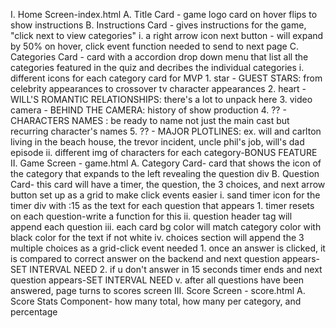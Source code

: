 I. Home Screen-index.html
    A. Title Card - game logo card on hover flips to show instructions
    B. Instructions Card - gives instructions for the game, "click next to view categories"
        i. a right arrow icon next button - will expand by 50% on hover, click event function needed to send to next page 
    C. Categories Card - card with a accordion drop down menu that list all the categories featured in the quiz and decribes the individual categories
        i. different icons for each category card for MVP
            1. star - GUEST STARS: from celebrity appearances to crossover tv character appearances 
            2. heart - WILL'S ROMANTIC RELATIONSHIPS: there's a lot to unpack here
            3. video camera - BEHIND THE CAMERA: history of show production
            4. ?? - CHARACTERS NAMES : be ready to name not just the main cast but recurring character's names
            5. ?? - MAJOR PLOTLINES: ex. will and carlton living in the beach house, the trevor incident, uncle phil's job, will's dad episode
        ii. different img of characters for each category-BONUS FEATURE
II. Game Screen - game.html
   A. Category Card- card that shows the icon of the category that expands to the left revealing the question div
   B. Question Card- this card will have a timer, the question, the 3 choices, and next arrow button set up as a grid to make click events easier
        i. sand timer icon for the timer div with :15 as the text for each question that appears
            1. timer resets on each question-write a function for this 
        ii. question header tag will append each question
        iii. each card bg color will match category color with black color for the text if not white
        iv. choices section will append the 3 multiple choices as a grid-click event needed
            1. once an answer is clicked, it is compared to correct answer on the backend and next question appears-SET INTERVAL NEED
            2. if u don't answer in 15 seconds timer ends and next question appears-SET INTERVAL NEED
        v. after all questions have been answered, page turns to scores screen
III. Score Screen - score.html
    A. Score Stats Component- how many total, how many per category, and percentage


        
